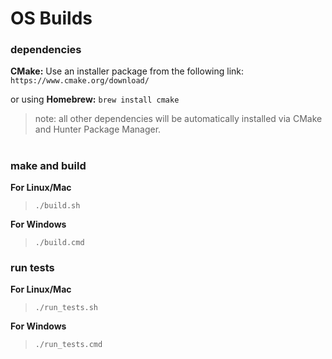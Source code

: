 
# OS Builds

### dependencies

**CMake:**
Use an installer package from the following link:
```https://www.cmake.org/download/```

or using
**Homebrew:**
`brew install cmake`

> note: all other dependencies will be automatically installed via CMake and Hunter Package Manager.

#

### make and build
**For Linux/Mac**
> `./build.sh`

**For Windows**
> `./build.cmd`

### run tests
**For Linux/Mac**
> `./run_tests.sh`

**For Windows**
> `./run_tests.cmd`
